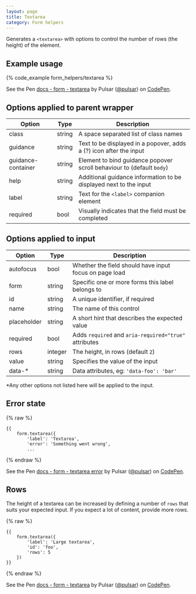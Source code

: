 ```yaml
---
layout: page
title: Textarea
category: Form helpers
---
```


Generates a `<textarea>` with options to control the number of rows (the height)
of the element.

## Example usage

{% code_example form_helpers/textarea %}

<p data-height="105" data-theme-id="24005" data-slug-hash="mAERWZ" data-default-tab="result" data-user="pulsar" data-embed-version="2" class="codepen">See the Pen <a href="http://codepen.io/pulsar/pen/mAERWZ/">docs - form - textarea</a> by Pulsar (<a href="http://codepen.io/pulsar">@pulsar</a>) on <a href="http://codepen.io">CodePen</a>.</p><script async src="//assets.codepen.io/assets/embed/ei.js"></script>

## Options applied to parent wrapper

Option      | Type   | Description
----------- | ------ | ---------------------------------------------------------
class       | string | A space separated list of class names
guidance    | string | Text to be displayed in a popover, adds a (?) icon after the input
guidance-container | string | Element to bind guidance popover scroll behaviour to (default `body`)
help        | string | Additional guidance information to be displayed next to the input
label       | string | Text for the `<label>` companion element
required    | bool   | Visually indicates that the field must be completed

## Options applied to input

Option      | Type    | Description
----------- | ------- | --------------------------------------------------------
autofocus   | bool    | Whether the field should have input focus on page load
form        | string  | Specific one or more forms this label belongs to
id          | string  | A unique identifier, if required
name        | string  | The name of this control
placeholder | string  | A short hint that describes the expected value
required    | bool    | Adds `required` and `aria-required="true"` attributes
rows        | integer | The height, in rows (default `2`)
value       | string  | Specifies the value of the input
data-*      | string  | Data attributes, eg: `'data-foo': 'bar'`

*Any other options not listed here will be applied to the input.

## Error state

{% raw %}
```twig
{{
    form.textarea({
        'label': 'Textarea',
        'error': 'Something went wrong',
        ...
```
{% endraw %}

<p data-height="130" data-theme-id="24005" data-slug-hash="qaNRAG" data-default-tab="result" data-user="pulsar" data-embed-version="2" class="codepen">See the Pen <a href="http://codepen.io/pulsar/pen/qaNRAG/">docs - form - textarea error</a> by Pulsar (<a href="http://codepen.io/pulsar">@pulsar</a>) on <a href="http://codepen.io">CodePen</a>.</p><script async src="//assets.codepen.io/assets/embed/ei.js"></script>

## Rows

The height of a textarea can be increased by defining a number of `rows` that suits your expected input. If you expect a lot of content, provide more rows.

{% raw %}
```twig
{{
    form.textarea({
        'label': 'Large textarea',
        'id': 'foo',
        'rows': 5
    })
}}
```
{% endraw %}

<p data-height="212" data-theme-id="24005" data-slug-hash="kkXgRQ" data-default-tab="result" data-user="pulsar" data-embed-version="2" class="codepen">See the Pen <a href="http://codepen.io/pulsar/pen/kkXgRQ/">docs - form - textarea</a> by Pulsar (<a href="http://codepen.io/pulsar">@pulsar</a>) on <a href="http://codepen.io">CodePen</a>.</p><script async src="//assets.codepen.io/assets/embed/ei.js"></script>
